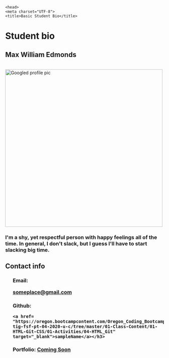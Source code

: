 <!DOCTYPE html>
<html lang="en-us">

    <head>
    <meta charset="UTF-8">
    <title>Basic Student Bio</title>
</head>

<body>
<h1><strong>Student bio</strong></h1>

<h2> Max William Edmonds</h2>

<br>

<img src='https://scontent-sea1-1.xx.fbcdn.net/v/t1.0-9/48181030_10157012343017392_8239520403731513344_n.jpg?_nc_cat=106&_nc_sid=110474&_nc_ohc=HD_MExIRZIgAX_XeBhz&_nc_ht=scontent-sea1-1.xx&oh=d756a056f2c565bf7f378e7b8ed48da5&oe=5EC5BEF8' alt="Googled profile pic" width="500" height="500"/>


<br>

<h3> I'm a shy, yet respectful person with happy feelings all of the time.  In general, I don't slack, but I guess I'll have to start slacking big time.</h3>

<h2>Contact info</h2>

<ul>
<h3>Email:

<a href="https://www.google.com/gmail/about/" target="_blank">someplace@gmail.com</a></h3>

<h3>Github:

    <a href= "https://oregon.bootcampcontent.com/Oregon_Coding_Bootcamp/uofo-tig-fsf-pt-04-2020-u-c/tree/master/01-Class-Content/01-HTML-Git-CSS/01-Activities/04-HTML_Git" target="_blank">sampleName</a></h3>

<h3>Portfolio:
<a href='https://www.recreation.gov/'>Coming Soon</a></h3>

</ul>
</body>







</html>
